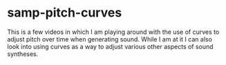 # samp-pitch-curves

This is a few videos in which I am playing around with the use of curves to adjust pitch over time when generating sound. While I am at it I can also look into using curves as a way to adjust various other aspects of sound syntheses.